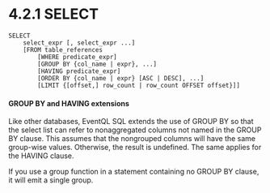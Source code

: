 4.2.1 SELECT
============

    SELECT
        select_expr [, select_expr ...]
        [FROM table_references
            [WHERE predicate_expr]
            [GROUP BY {col_name | expr}, ...]
            [HAVING predicate_expr]
            [ORDER BY {col_name | expr} [ASC | DESC], ...]
            [LIMIT {[offset,] row_count | row_count OFFSET offset}]]


#### GROUP BY and HAVING extensions

Like other databases, EventQL SQL extends the use of GROUP BY so that the select
list can refer to nonaggregated columns not named in the GROUP BY clause. This
assumes that the nongrouped columns will have the same group-wise values. Otherwise,
the result is undefined. The same applies for the HAVING clause.

If you use a group function in a statement containing no GROUP BY clause, it
will emit a single group.


